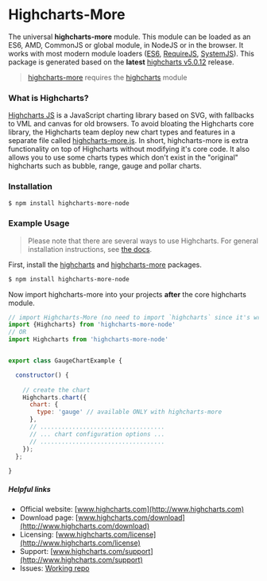 # Highcharts-More

The universal **highcharts-more** module. This module can be loaded as an ES6, AMD, CommonJS or global module, in NodeJS or in the browser. It works with most modern module loaders ([ES6](https://github.com/ModuleLoader/es6-module-loader), [RequireJS](https://github.com/requirejs/requirejs), [SystemJS](https://github.com/systemjs/systemjs)). This package is generated based on the **latest** [highcharts v5.0.12](https://github.com/highcharts/highcharts/releases/tag/v5.0.12) release.
> [highcharts-more](https://www.npmjs.com/package/highcharts-more-node) requires the [highcharts](https://www.npmjs.com/package/highcharts) module

### What is Highcharts?
[Highcharts JS](http://www.highcharts.com/) is a JavaScript charting library based on SVG, with fallbacks to VML and canvas for old browsers. To avoid bloating the Highcharts core library, the Highcharts team deploy new chart types and features in a separate file called [highcharts-more.js](https://github.com/highcharts/highcharts-dist/blob/master/highcharts-more.js). In short, highcharts-more is extra functionality on top of Highcharts without modifying it's core code. It also allows you to use some charts types which don't exist in the "original" highcharts such as bubble, range, gauge and pollar charts.

### Installation
```bash
$ npm install highcharts-more-node
```

### Example Usage
> Please note that there are several ways to use Highcharts. For general installation instructions, see [the docs](http://www.highcharts.com/docs/getting-started/installation).

First, install the [highcharts](https://www.npmjs.com/package/highcharts) and [highcharts-more](https://www.npmjs.com/package/highcharts-more-node) packages.
```bash
$ npm install highcharts-more-node
```

Now import highcharts-more into your projects **after** the core highcharts module.
```js
// import Highcharts-More (no need to import `highcharts` since it's wrapped by `highcharts-more`)
import {Highcharts} from 'highcharts-more-node'
// OR
import Highcharts from 'highcharts-more-node'   


export class GaugeChartExample {

  constructor() {
  
    // create the chart
    Highcharts.chart({
      chart: {
        type: 'gauge' // available ONLY with highcharts-more
      },
      // ...................................
      // ... chart configuration options ...
      // ...................................
    });
  };
  
}
```


##### Helpful links

* Official website:  [www.highcharts.com](http://www.highcharts.com)
* Download page: [www.highcharts.com/download](http://www.highcharts.com/download)
* Licensing: [www.highcharts.com/license](http://www.highcharts.com/license)
* Support: [www.highcharts.com/support](http://www.highcharts.com/support)
* Issues: [Working repo](https://github.com/highcharts/highcharts/issues)
